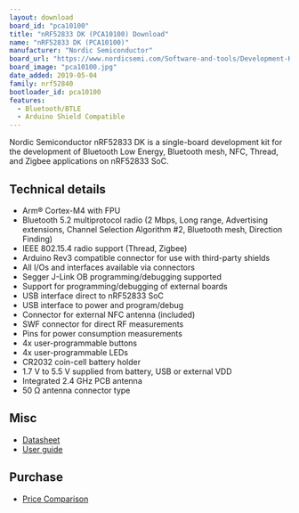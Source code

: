 ```yaml
---
layout: download
board_id: "pca10100"
title: "nRF52833 DK (PCA10100) Download"
name: "nRF52833 DK (PCA10100)"
manufacturer: "Nordic Semiconductor"
board_url: "https://www.nordicsemi.com/Software-and-tools/Development-Kits/nRF52833-DK"
board_image: "pca10100.jpg"
date_added: 2019-05-04
family: nrf52840
bootloader_id: pca10100
features:
  - Bluetooth/BTLE
  - Arduino Shield Compatible
---
```


Nordic Semiconductor nRF52833 DK is a single-board development kit for the development of Bluetooth Low Energy, Bluetooth mesh, NFC, Thread, and Zigbee applications on nRF52833 SoC.

## Technical details

* Arm® Cortex-M4 with FPU
* Bluetooth 5.2 multiprotocol radio (2 Mbps, Long range, Advertising extensions, Channel Selection Algorithm #2, Bluetooth mesh, Direction Finding)
* IEEE 802.15.4 radio support (Thread, Zigbee)
* Arduino Rev3 compatible connector for use with third-party shields
* All I/Os and interfaces available via connectors
* Segger J-Link OB programming/debugging supported
* Support for programming/debugging of external boards
* USB interface direct to nRF52833 SoC
* USB interface to power and program/debug
* Connector for external NFC antenna (included)
* SWF connector for direct RF measurements
* Pins for power consumption measurements
* 4x user-programmable buttons
* 4x user-programmable LEDs
* CR2032 coin-cell battery holder
* 1.7 V to 5.5 V supplied from battery, USB or external VDD
* Integrated 2.4 GHz PCB antenna
* 50 Ω antenna connector type

## Misc

* [Datasheet](https://www.mouser.ch/datasheet/2/297/nRF52833_DK_PB_1.0-1815248.pdf)
* [User guide](https://www.mouser.ch/pdfDocs/Nordic_nRF52833-DK_UG.pdf) 

## Purchase

* [Price Comparison](https://www.nordicsemi.com/About-us/BuyOnline?search_token=nRF52833-DK&series_token=nRF52833)
